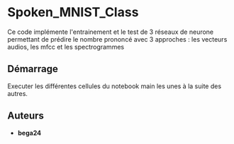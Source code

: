 # Spoken_MNIST_Class
Ce code implémente l'entrainement et le test de 3 réseaux de neurone permettant de prédire le nombre prononcé avec 3 approches : les vecteurs audios, les mfcc et les spectrogrammes

## Démarrage

Executer les différentes cellules du notebook main les unes à la suite des autres. 

## Auteurs
* **bega24**
